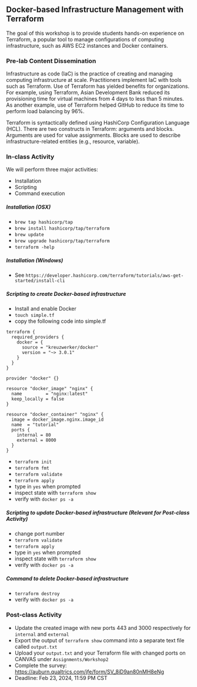 ## Docker-based Infrastructure Management with Terraform 

The goal of this workshop is to provide students hands-on experience on Terraform, a popular tool to manage configurations of computing infrastructure, such as AWS EC2 instances and Docker containers. 

### Pre-lab Content Dissemination 

Infrastructure as code (IaC) is the practice of creating and managing computing infrastructure at scale. Practitioners implement IaC with tools such as Terraform. Use of Terraform has yielded benefits for organizations. For example, using Terraform, Asian Development Bank reduced its provisioning time for virtual machines from 4 days to less than 5 minutes. As another example, use of Terraform helped GitHub to reduce its time to perform load balancing by 96%. 


Terraform is syntactically defined using HashiCorp Configuration Language (HCL). There are two constructs in Terraform: arguments and blocks. Arguments are used for value assignments. Blocks are used to describe infrastructure-related entities (e.g., resource, variable). 


### In-class Activity 

We will perform three major activities:  

- Installation 
- Scripting 
- Command execution 


##### Installation (OSX)

- `brew tap hashicorp/tap` 
- `brew install hashicorp/tap/terraform` 
- `brew update` 
- `brew upgrade hashicorp/tap/terraform` 
- `terraform -help` 


##### Installation (Windows)

- See `https://developer.hashicorp.com/terraform/tutorials/aws-get-started/install-cli`

##### Scripting to create Docker-based infrastructure 

- Install and enable Docker 
- `touch simple.tf` 
- copy the following code into simple.tf
```
terraform {
  required_providers {
    docker = {
      source = "kreuzwerker/docker"
      version = "~> 3.0.1"
    }
  }
}

provider "docker" {}

resource "docker_image" "nginx" {
  name         = "nginx:latest"
  keep_locally = false
}

resource "docker_container" "nginx" {
  image = docker_image.nginx.image_id
  name  = "tutorial"
  ports {
    internal = 80
    external = 8000
  }
}
```
- `terraform init`
- `terraform fmt`
- `terraform validate` 
- `terraform apply`
- type in `yes` when prompted 
- inspect state with `terraform show` 
- verify with `docker ps -a`


##### Scripting to update Docker-based infrastructure (Relevant for Post-class Activity)

- change port number 
- `terraform validate` 
- `terraform apply`
- type in `yes` when prompted 
- inspect state with `terraform show` 
- verify with `docker ps -a`

##### Command to delete Docker-based infrastructure 

- `terraform destroy` 
- verify with `docker ps -a` 


### Post-class Activity 

- Update the created image with new ports 443 and 3000 respectively for `internal` and `external`
- Export the output of `terraform show` command into a separate text file called `output.txt`
- Upload your `output.txt` and your Terraform file with changed ports on CANVAS under `Assignments/Workshop2` 
- Complete the survey: https://auburn.qualtrics.com/jfe/form/SV_8iD9an80nMH8eNg 
- Deadline: Feb 23, 2024, 11:59 PM CST  
